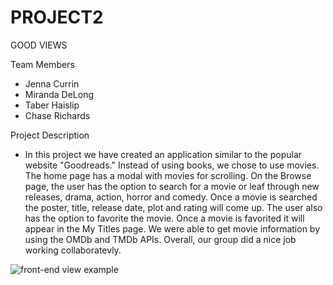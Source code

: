 # PROJECT2

GOOD VIEWS

Team Members

- Jenna Currin
- Miranda DeLong
- Taber Haislip
- Chase Richards

Project Description

- In this project we have created an application similar to the popular website "Goodreads." Instead of using books, we chose to use movies. The home page has a modal with movies for scrolling. On the Browse page, the user has the option to search for a movie or leaf through new releases, drama, action, horror and comedy. Once a movie is searched the poster, title, release date, plot and rating will come up. The user also has the option to favorite the movie. Once a movie is favorited it will appear in the My Titles page. We were able to get movie information by using the OMDb and TMDb APIs. Overall, our group did a nice job working collaboratevly.

![front-end view example](./goodviews.gif)
